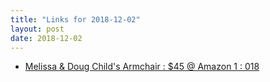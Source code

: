 ```yaml
---
title: "Links for 2018-12-02"
layout: post
date: 2018-12-02
---
```


* [Melissa &amp; Doug Child's Armchair : $45 @ Amazon 1 : 018](https://slickdeals.net/f/12385414-melissa-doug-child-s-armchair-45-amazon)
